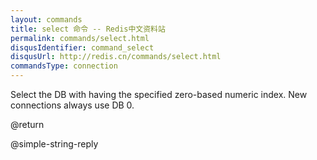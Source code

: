 ```yaml
---
layout: commands
title: select 命令 -- Redis中文资料站
permalink: commands/select.html
disqusIdentifier: command_select
disqusUrl: http://redis.cn/commands/select.html
commandsType: connection
---
```


Select the DB with having the specified zero-based numeric index.
New connections always use DB 0.

@return

@simple-string-reply
